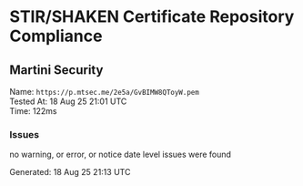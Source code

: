 # STIR/SHAKEN Certificate Repository Compliance

## Martini Security

Name: `https://p.mtsec.me/2e5a/GvBIMW8QToyW.pem`\
Tested At: 18 Aug 25 21:01 UTC\
Time: 122ms

### Issues

no warning, or error, or notice date level issues were found

Generated: 18 Aug 25 21:13 UTC